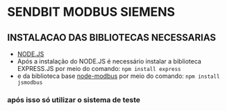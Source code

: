 # SENDBIT MODBUS SIEMENS
## INSTALACAO DAS BIBLIOTECAS NECESSARIAS
* [NODE.JS](https://nodejs.org/en/download)
* Após a instalação do NODE.JS é necessário instalar a biblioteca EXPRESS.JS por meio do comando: `npm install express`
* e da biblioteca base [node-modbus](https://github.com/Cloud-Automation/node-modbus) por meio do comando: `npm install jsmodbus`
### após isso só utilizar o sistema de teste
